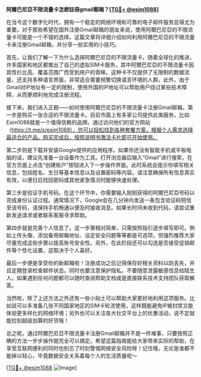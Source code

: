 **阿爾巴尼亞不限流量卡怎麽註冊gmail郵箱？[[TG💪+ @esim1088](https://t.me/s/esim1088)]**

在当今这个数字化时代，拥有一个稳定的网络环境和可靠的电子邮件服务显得尤为重要。对于那些希望在国外注册Gmail邮箱的朋友来说，使用阿爾巴尼亞的不限流量卡可能是一个不错的选择。这篇文章将详细介绍如何利用阿爾巴尼亞的不限流量卡来注册Gmail邮箱，并分享一些实用的小技巧。

首先，让我们了解一下为什么选择阿爾巴尼亞的不限流量卡。随着全球化的推进，许多国家和地区都推出了自己的虚拟SIM卡服务，其中阿爾巴尼亞的不限流量卡因其性价比高、覆盖范围广而受到用户的青睐。这种卡不仅提供了无限制的数据流量，还支持多种语言界面，非常适合需要频繁切换语言环境的人群。此外，由于Gmail对IP地址有一定的限制，使用外国的IP地址可以帮助用户绕过某些技术障碍，从而更顺利地完成注册流程。

接下来，我们进入正题——如何使用阿爾巴尼亞的不限流量卡注册Gmail邮箱。第一步是购买一张合适的不限流量卡。目前市面上有多家公司提供此类服务，比如Esim1088就是一个值得信赖的品牌。通过访问他们的官方网站（https://t.me/s/esim1088），你可以轻松找到各种套餐方案，根据个人需求选择最适合的产品。购买完成后，按照说明书激活卡片即可开始使用。

第二步则是下载并安装Google提供的应用程序。如果你还没有智能手机或平板电脑的话，建议先准备一台设备作为工具。打开浏览器后输入“Gmail”进行搜索，在官方页面上点击“创建账户”按钮进入下一步操作界面。此时系统会提示你填写相关信息，包括姓名、生日等基本信息以及设置密码等内容。请注意确保所有信息真实有效，以便日后找回密码或其他紧急情况时能够快速处理。

第三步是验证手机号码。在这个环节中，你需要输入刚刚获得的阿爾巴尼亞号码以完成身份认证过程。通常情况下，Google会在几分钟内发送一条包含验证码短信至该号码，请保持手机畅通以便及时接收消息。如果长时间未收到代码，请尝试重新发送请求或者联系客服寻求帮助。

第四步就是完善个人信息了。这一步骤相对简单，只需按照指引逐步填写即可。例如上传头像、添加备用邮箱地址、设定安全问题等等都是可选项，但强烈推荐大家尽量完成这些步骤以提高账号安全性。另外，在此阶段还可以勾选是否接受促销邮件等个性化设置，这取决于个人喜好。

最后一步便是享受你的新邮箱啦！注册成功之后记得保存好相关资料以防丢失，并且定期登录检查邮件状态。同时也要注意保护隐私，不要随意泄露敏感信息给陌生人。如果遇到任何问题都可以随时查阅帮助文档或是直接联系技术支持团队获取解答。

当然啦，除了上述方法之外还有一些小贴士可以帮助大家更好地利用这项服务。比如说可以多准备几张不同国家地区的SIM卡轮流使用，这样既能避免IP被封禁又能体验更多样化的网络环境；另外也可以关注各大社交平台上的优惠活动，说不定就能捡到超级划算的好货哦！

总之呢，通过阿爾巴尼亞不限流量卡注册Gmail邮箱并不是一件难事，只要按照正确的方法一步步操作就完全可以搞定。希望这篇指南能给大家带来实际的帮助，在享受互联网便利的同时也别忘了时刻警惕网络安全风险呀！记住哦，无论是谁都不能掉以轻心，毕竟数据安全关系着每个人的生活质量呢～

[[TG💪+ @esim1088](https://t.me/s/esim1088) ![Image](https://i.postimg.cc/4NQfJmqS/Snipaste-2025-05-13-00-14-12.png)]
